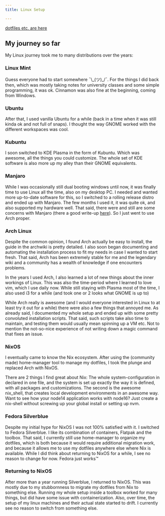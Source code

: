 ```yaml
---
title: Linux Setup

---
```


[dotfiles etc. are here](https://github.com/clemak27/linux_setup)

## My journey so far

My Linux journey took me to many distributions over the years:

### Linux Mint

Guess everyone had to start somewhere ¯\\\_(ツ)_/¯. For the things I did back
then, which was mostly taking notes for university classes and some simple
programming, it was ok. Cinnamon was also fine at the beginning, coming from Windows.

### Ubuntu

After that, I used vanilla Ubuntu for a while (back in a time when it was still
kinda ok and not full of snaps). I thought the way GNOME worked with the
different workspaces was cool.

### Kubuntu

I soon switched to KDE Plasma in the form of Kubuntu. Which was awesome, all the
things you could customize. The whole set of KDE software is also more up
my alley than their GNOME equivalents.

### Manjaro

While I was occasionally still dual booting windows until now, it was finally
time to use Linux all the time, also on my desktop PC. I needed and wanted more
up-to-date software for this, so I switched to a rolling release distro and
ended up with Manjaro. The few months I used it, it was quite ok, and also
supported my hardware well. That said, there were and still are some concerns
with Manjaro (there a good write-up [here](https://manjarno.snorlax.sh/)).
So I just went to use Arch proper.

### Arch Linux

Despite the common opinion, I found Arch actually be easy to install, the guide
in the archwiki is pretty detailed. I also soon began documenting and automating
the installation process to fit my needs in case I wanted to start fresh. That said,
Arch has been extremely stable for me and the legendary wiki and a community has
a wealth of knowledge if one encounters problems.

In the years I used Arch, I also learned a lot of new things about the inner
workings of Linux. This was also the time-period where I learned to love vim,
which I use daily now. While still staying with Plasma most of the time, I also
used i3 for a while (and took one or 2 looks what GNOME is up to)

While Arch really is awesome (and I would everyone interested in Linux to at
least try it out for a while) there were also a few things that annoyed me.
As already said, I documented my whole setup and ended up with some pretty
convoluted installation scripts. That said, such scripts take also time to maintain,
and testing them would usually mean spinning up a VM etc. Not to mention the
not-so-nice experience of not writing down a magic command that fixes an issue.

### NixOS

I eventually came to know the Nix ecosystem. After using the (community made)
home-manager tool to manage my dotfiles, I took the plunge and replaced
Arch with NixOS.

There are 2 things I find great about Nix: The whole system-configuration in
declared in one file, and the system is set up exactly the way it is defined,
with all packages and customizations. The second is the awesome nix_shell,
that creates local development environments in an awesome way. Want to see how
your node14 application works with node16? Just create a nix-shell without
screwing up your global install or setting up nvm.

### Fedora Silverblue

Despite my initial hype for NixOS I was not 100% satisfied with it.
I switched to Fedora Silverblue. I like its combination of containers,
Flatpak and the toolbox. That said, I currently still use home-manager
to organize my dotfiles, which is both because it would require additional
migration work, and because it allows me to use my dotfiles anywhere else where
Nix is available. While I did think about returning to NixOS for a while,
I see no reason to change for now. Fedora just works™

### Returning to NixOS

After more than a year running Silverblue, I returned to NixOS.
This was mostly due to my stubbornness to migrate my dotfiles from Nix
to something else. Running my whole setup inside a toolbox worked for many things,
but did have some issue with containerization. Also, over time, the setup of my
linux machines and their actual state started to drift. I currently see no reason to
switch from something else.
